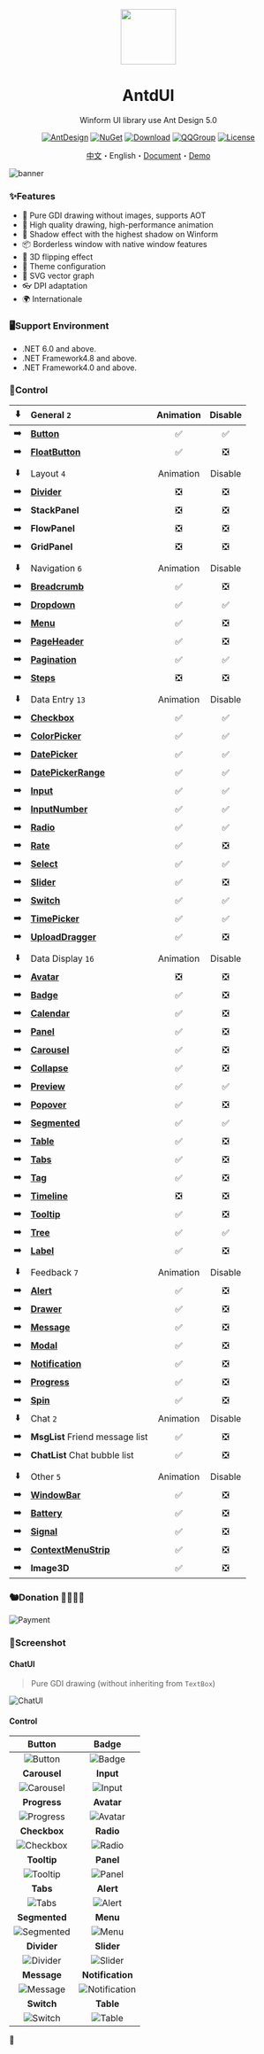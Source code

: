 <div align="center">

<img height="100" src="src/logo.png">

<h1>AntdUI</h1>

Winform UI library use Ant Design 5.0

[![AntDesign](https://img.shields.io/badge/AntDesign%20-5.0-1677ff?style=for-the-badge&logo=antdesign)](https://ant-design.antgroup.com/components/overview-cn)
[![NuGet](https://img.shields.io/nuget/v/AntdUI.svg?style=for-the-badge&label=AntdUI&logo=nuget)](https://www.nuget.org/packages/AntdUI)
[![Download](https://img.shields.io/nuget/dt/antdui?style=for-the-badge)](https://www.nuget.org/packages/AntdUI)
[![QQGroup](https://img.shields.io/badge/QQ%20Group-328884096-f74658?style=for-the-badge&logo=tencentqq)](https://qm.qq.com/cgi-bin/qm/qr?k=ZfuHy4LqYC57DYTWAUWkQD9EjdVfvx3y&jump_from=webapi&authKey=4sAgZN0XlFHx+4MW9PdkiGgg435QfKcQdu5lKi1Fp4PP0O+DL6NaKAcV8ybCLM97)
[![License](https://img.shields.io/badge/license-Apache%202.0-4EB1BA.svg?style=for-the-badge)](http://www.apache.org/licenses/LICENSE-2.0)

[中文](README.md)・English・[Document](https://gitee.com/antdui/AntdUI/wikis)・[Demo](https://gitee.com/mubaiyanghua/antdui-demo)

</div>

![banner](screenshot/Pre/banner-en.png?raw=true)

### ✨Features

- 🌈 Pure GDI drawing without images, supports AOT
- 🎨 High quality drawing, high-performance animation
- 🚀 Shadow effect with the highest shadow on Winform
- 📦 Borderless window with native window features
- 💎 3D flipping effect
- 👚 Theme configuration
- 🦜 SVG vector graph
- 👓 DPI adaptation
- 🌍 Internationale

### 🖥Support Environment

- .NET 6.0 and above.
- .NET Framework4.8 and above.
- .NET Framework4.0 and above.

### 🌴Control

⬇️| General `2` | Animation | Disable |
:---:|:--|:--:|:--:|
➡️| [**Button**](https://gitee.com/antdui/AntdUI/wikis/控件/Button) | ✅ | ✅ |
➡️| [**FloatButton**](https://gitee.com/antdui/AntdUI/wikis/控件/FloatButton) | ✅ | ❎ |
||||
⬇️| Layout `4` | Animation | Disable |
➡️| [**Divider**](https://gitee.com/antdui/AntdUI/wikis/控件/Divider) | ❎ | ❎ |
➡️| **StackPanel** | ❎ | ❎ |
➡️| **FlowPanel** | ❎ | ❎ |
➡️| **GridPanel** | ❎ | ❎ |
||||
⬇️| Navigation `6` | Animation | Disable |
➡️| [**Breadcrumb**](https://gitee.com/antdui/AntdUI/wikis/控件/Breadcrumb) | ✅ | ❎ |
➡️| [**Dropdown**](https://gitee.com/antdui/AntdUI/wikis/控件/Dropdown) | ✅ | ✅ |
➡️| [**Menu**](https://gitee.com/antdui/AntdUI/wikis/控件/Menu) | ✅ | ❎ |
➡️| [**PageHeader**](https://gitee.com/antdui/AntdUI/wikis/控件/PageHeader) | ✅ | ❎ |
➡️| [**Pagination**](https://gitee.com/antdui/AntdUI/wikis/控件/Pagination) | ✅ | ✅ |
➡️| [**Steps**](https://gitee.com/antdui/AntdUI/wikis/控件/Steps) | ❎ | ❎ |
||||
⬇️| Data Entry `13` | Animation | Disable |
➡️| [**Checkbox**](https://gitee.com/antdui/AntdUI/wikis/控件/Checkbox) | ✅ | ✅ |
➡️| [**ColorPicker**](https://gitee.com/antdui/AntdUI/wikis/控件/ColorPicker) | ✅ | ✅ |
➡️| [**DatePicker**](https://gitee.com/antdui/AntdUI/wikis/控件/DatePicker) | ✅ | ✅ |
➡️| [**DatePickerRange**](https://gitee.com/antdui/AntdUI/wikis/控件/DatePicker#DatePickerRange) | ✅ | ✅ |
➡️| [**Input**](https://gitee.com/antdui/AntdUI/wikis/控件/Input) | ✅ | ✅ |
➡️| [**InputNumber**](https://gitee.com/antdui/AntdUI/wikis/控件/Input#InputNumber) | ✅ | ✅ |
➡️| [**Radio**](https://gitee.com/antdui/AntdUI/wikis/控件/Radio) | ✅ | ✅ |
➡️| [**Rate**](https://gitee.com/antdui/AntdUI/wikis/控件/Rate) | ✅ | ❎ |
➡️| [**Select**](https://gitee.com/antdui/AntdUI/wikis/控件/Select) | ✅ | ✅ |
➡️| [**Slider**](https://gitee.com/antdui/AntdUI/wikis/控件/Slider) | ✅ | ❎ |
➡️| [**Switch**](https://gitee.com/antdui/AntdUI/wikis/控件/Switch) | ✅ | ✅ |
➡️| [**TimePicker**](https://gitee.com/antdui/AntdUI/wikis/控件/TimePicker) | ✅ | ✅ |
➡️| [**UploadDragger**](https://gitee.com/antdui/AntdUI/wikis/控件/UploadDragger) | ✅ | ❎ |
||||
⬇️| Data Display `16` | Animation | Disable |
➡️| [**Avatar**](https://gitee.com/antdui/AntdUI/wikis/控件/Avatar) | ❎ | ❎ |
➡️| [**Badge**](https://gitee.com/antdui/AntdUI/wikis/控件/Badge) | ✅ | ❎ |
➡️| [**Calendar**](https://gitee.com/antdui/AntdUI/wikis/控件/Calendar) | ✅ | ❎ |
➡️| [**Panel**](https://gitee.com/antdui/AntdUI/wikis/控件/Panel) | ✅ | ❎ |
➡️| [**Carousel**](https://gitee.com/antdui/AntdUI/wikis/控件/Carousel) | ✅ | ❎ |
➡️| [**Collapse**](https://gitee.com/antdui/AntdUI/wikis/控件/Collapse) | ✅ | ❎ |
➡️| [**Preview**](https://gitee.com/antdui/AntdUI/wikis/控件/Preview) | ✅ | ✅ |
➡️| [**Popover**](https://gitee.com/antdui/AntdUI/wikis/控件/Popover) | ✅ | ❎ |
➡️| [**Segmented**](https://gitee.com/antdui/AntdUI/wikis/控件/Segmented) | ✅ | ✅ |
➡️| [**Table**](https://gitee.com/antdui/AntdUI/wikis/控件/Table) | ✅ | ❎ |
➡️| [**Tabs**](https://gitee.com/antdui/AntdUI/wikis/控件/Tabs) | ✅ | ❎ |
➡️| [**Tag**](https://gitee.com/antdui/AntdUI/wikis/控件/Tag) | ✅ | ❎ |
➡️| [**Timeline**](https://gitee.com/antdui/AntdUI/wikis/控件/Timeline) | ❎ | ❎ |
➡️| [**Tooltip**](https://gitee.com/antdui/AntdUI/wikis/控件/Tooltip) | ✅ | ❎ |
➡️| [**Tree**](https://gitee.com/antdui/AntdUI/wikis/控件/Tree) | ✅ | ✅ |
➡️| [**Label**](https://gitee.com/antdui/AntdUI/wikis/控件/Label) | ✅ | ❎ |
||||
⬇️| Feedback `7` | Animation | Disable |
➡️| [**Alert**](https://gitee.com/antdui/AntdUI/wikis/控件/Alert) | ✅ | ❎ |
➡️| [**Drawer**](https://gitee.com/antdui/AntdUI/wikis/控件/Drawer) | ✅ | ❎ |
➡️| [**Message**](https://gitee.com/antdui/AntdUI/wikis/控件/Message) | ✅ | ❎ |
➡️| [**Modal**](https://gitee.com/antdui/AntdUI/wikis/控件/Modal) | ✅ | ❎ |
➡️| [**Notification**](https://gitee.com/antdui/AntdUI/wikis/控件/Notification) | ✅ | ❎ |
➡️| [**Progress**](https://gitee.com/antdui/AntdUI/wikis/控件/Progress) | ✅ | ❎ |
➡️| [**Spin**](https://gitee.com/antdui/AntdUI/wikis/控件/Spin) | ✅ | ❎ |
⬇️| Chat `2` | Animation | Disable |
➡️| **MsgList** Friend message list | ✅ | ❎ |
➡️| **ChatList** Chat bubble list | ✅ | ❎ |
||||
⬇️| Other `5` | Animation | Disable |
➡️| [**WindowBar**](https://gitee.com/antdui/AntdUI/wikis/控件/WindowBar) | ✅ | ❎ |
➡️| [**Battery**](https://gitee.com/antdui/AntdUI/wikis/控件/Battery) | ✅ | ❎ |
➡️| [**Signal**](https://gitee.com/antdui/AntdUI/wikis/控件/Signal) | ✅ | ❎ |
➡️| [**ContextMenuStrip**](https://gitee.com/antdui/AntdUI/wikis/控件/ContextMenuStrip) | ✅ | ❎ |
➡️| **Image3D** | ✅ | ❎ |

### 🐿️Donation 🥣💲🐖👚
![Payment](screenshot/Pre/Payment.png?raw=true)

### 🎨Screenshot

#### ChatUI

> Pure GDI drawing (without inheriting from `TextBox`)

![ChatUI](screenshot/ChatUI.gif?raw=true)

#### Control

| **Button** | **Badge** |
| :--: | :--: |
| ![Button](screenshot/Button.gif?raw=true) | ![Badge](screenshot/Badge.gif?raw=true) |
| **Carousel** | **Input** |
| ![Carousel](screenshot/Carousel.gif?raw=true) | ![Input](screenshot/Input.gif?raw=true) |
| **Progress** | **Avatar** |
| ![Progress](screenshot/Progress.gif?raw=true) | ![Avatar](screenshot/Avatar.gif?raw=true) |
| **Checkbox** | **Radio** |
| ![Checkbox](screenshot/Checkbox.gif?raw=true) | ![Radio](screenshot/Radio.gif?raw=true) |
| **Tooltip** | **Panel** |
| ![Tooltip](screenshot/Tooltip.gif?raw=true) | ![Panel](screenshot/Panel.gif?raw=true) |
| **Tabs** | **Alert** |
| ![Tabs](screenshot/Tabs.gif?raw=true) | ![Alert](screenshot/Alert.gif?raw=true) |
| **Segmented** | **Menu** |
| ![Segmented](screenshot/Segmented.gif?raw=true) | ![Menu](screenshot/Menu.gif?raw=true) |
| **Divider** | **Slider** |
| ![Divider](screenshot/Divider.gif?raw=true) | ![Slider](screenshot/Slider.gif?raw=true) |
| **Message** | **Notification** |
| ![Message](screenshot/Message.gif?raw=true) | ![Notification](screenshot/Notification.gif?raw=true) |
| **Switch** | **Table** |
| ![Switch](screenshot/Switch.gif?raw=true) | ![Table](screenshot/Table.gif?raw=true) |

🦦